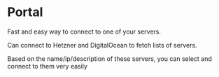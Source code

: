 # Portal

Fast and easy way to connect to one of your servers.

Can connect to Hetzner and DigitalOcean to fetch lists of servers.

Based on the name/ip/description of these servers, you can select and connect to them very easily
